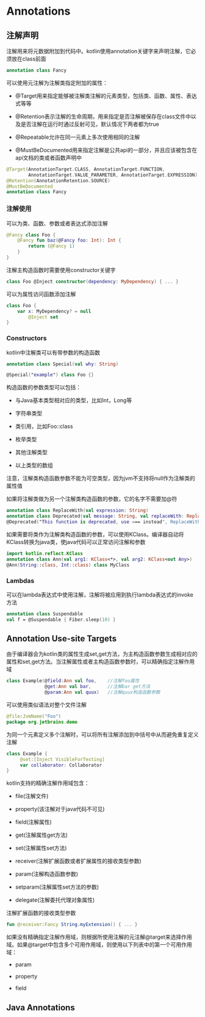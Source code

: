# Annotations
## 注解声明
注解用来将元数据附加到代码中。kotlin使用annotation关键字来声明注解，它必须放在class前面

```kotlin
annotation class Fancy
```

可以使用元注解为注解类指定附加的属性：

* @Target用来指定能够被注解类注解的元素类型，包括类、函数、属性、表达式等等

* @Retention表示注解的生命周期，用来指定是否注解被保存在class文件中以及是否注解在运行时通过反射可见，默认情况下两者都为true

* @Repeatable允许在同一元素上多次使用相同的注解

* @MustBeDocumented用来指定注解是公共api的一部分，并且应该被包含在api文档的类或者函数声明中

```kotlin
@Target(AnnotationTarget.CLASS, AnnotationTarget.FUNCTION,
        AnnotationTarget.VALUE_PARAMETER, AnnotationTarget.EXPRESSION)
@Retention(AnnotationRetention.SOURCE)
@MustBeDocumented
annotation class Fancy
```

### 注解使用
可以为类、函数、参数或者表达式添加注解

```kotlin
@Fancy class Foo {
    @Fancy fun baz(@Fancy foo: Int): Int {
        return (@Fancy 1)
    }
}
```

注解主构造函数时需要使用constructor关键字

```kotlin
class Foo @Inject constructor(dependency: MyDependency) { ... }
```

可以为属性访问函数添加注解

```kotlin
class Foo {
    var x: MyDependency? = null
        @Inject set
}
```

### Constructors
kotlin中注解类可以有带参数的构造函数

```kotlin
annotation class Special(val why: String)

@Special("example") class Foo {}
```

构造函数的参数类型可以包括：

* 与Java基本类型相对应的类型，比如Int，Long等

* 字符串类型

* 类引用，比如Foo::class

* 枚举类型

* 其他注解类型

* 以上类型的数组

注意，注解类构造函数参数不能为可空类型，因为jvm不支持将null作为注解类的属性值

如果将注解类做为另一个注解类构造函数的参数，它的名字不需要加@符

```kotlin
annotation class ReplaceWith(val expression: String)
annotation class Deprecated(val message: String, val replaceWith: ReplaceWith = ReplaceWith(""))
@Deprecated("This function is deprecated, use === instead", ReplaceWith("this === other"))
```

如果需要将类作为注解类构造函数的参数，可以使用KClass。编译器自动将KClass转换为java类，使java代码可以正常访问注解和参数

```kotlin
import kotlin.reflect.KClass
annotation class Ann(val arg1: KClass<*>, val arg2: KClass<out Any>)
@Ann(String::class, Int::class) class MyClass
```

### Lambdas
可以在lambda表达式中使用注解，注解将被应用到执行lambda表达式的invoke方法

```kotlin
annotation class Suspendable
val f = @Suspendable { Fiber.sleep(10) }
```

## Annotation Use-site Targets
由于编译器会为kotlin类的属性生成set,get方法，为主构造函数参数生成相对应的属性和set,get方法。当注解属性或者主构造函数参数时，可以精确指定注解作用域

```kotlin
class Example(@field:Ann val foo,    //注解foo属性
              @get:Ann val bar,      //注解bar get方法
              @param:Ann val quux)   //注解quux构造函数参数
```

可以使用类似语法对整个文件注解

```kotlin
@file:JvmName("Foo")
package org.jetbrains.demo
```

为同一个元素定义多个注解时，可以将所有注解添加到中括号中从而避免重复定义注解

```kotlin
class Example {
     @set:[Inject VisibleForTesting]
     var collaborator: Collaborator
}
```

kotlin支持的精确注解作用域包含：

* file(注解文件)

* property(该注解对于java代码不可见)

* field(注解属性)

* get(注解属性get方法)

* set(注解属性set方法)

* receiver(注解扩展函数或者扩展属性的接收类型参数)

* param(注解构造函数参数)

* setparam(注解属性set方法的参数)

* delegate(注解委托代理对象属性)

注解扩展函数的接收类型参数

```kotlin
fun @receiver:Fancy String.myExtension() { ... }
```

如果没有精确指定注解作用域，则根据所使用注解的元注解@target来选择作用域。如果@target中包含多个可用作用域，则使用以下列表中的第一个可用作用域：

* param

* property

* field

## Java Annotations
























